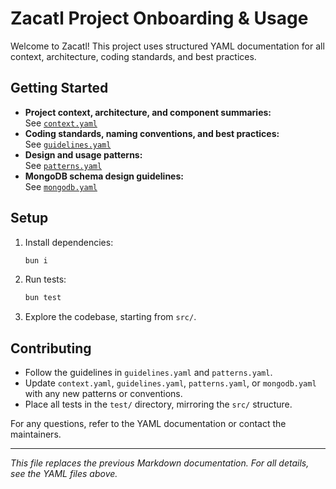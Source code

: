# Zacatl Project Onboarding & Usage

Welcome to Zacatl! This project uses structured YAML documentation for all context, architecture, coding standards, and best practices.

## Getting Started

- **Project context, architecture, and component summaries:**  
  See [`context.yaml`](./context.yaml)
- **Coding standards, naming conventions, and best practices:**  
  See [`guidelines.yaml`](./guidelines.yaml)
- **Design and usage patterns:**  
  See [`patterns.yaml`](./patterns.yaml)
- **MongoDB schema design guidelines:**  
  See [`mongodb.yaml`](./mongodb.yaml)

## Setup

1. Install dependencies:
   ```zsh
   bun i
   ```
2. Run tests:
   ```zsh
   bun test
   ```
3. Explore the codebase, starting from `src/`.

## Contributing

- Follow the guidelines in `guidelines.yaml` and `patterns.yaml`.
- Update `context.yaml`, `guidelines.yaml`, `patterns.yaml`, or `mongodb.yaml` with any new patterns or conventions.
- Place all tests in the `test/` directory, mirroring the `src/` structure.

For any questions, refer to the YAML documentation or contact the maintainers.

---

_This file replaces the previous Markdown documentation. For all details, see the YAML files above._

